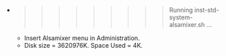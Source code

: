 * >>>>>>>>> Running inst-std-system-alsamixer.sh ...
  * Insert Alsamixer menu in Administration.
  * Disk size = 3620976K. Space Used = 4K.
